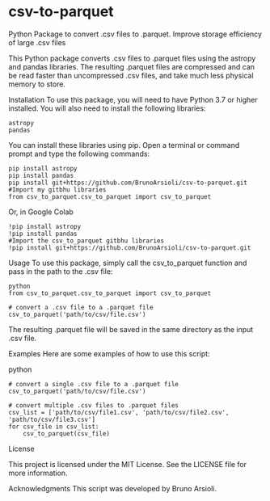 # csv-to-parquet

Python Package to convert .csv files to .parquet. Improve storage efficiency of large .csv files

This Python package converts .csv files to .parquet files using the astropy and pandas libraries. The resulting .parquet files are compressed and can be read faster than uncompressed .csv files, and take much less physical memory to store. 

Installation
To use this package, you will need to have Python 3.7 or higher installed. You will also need to install the following libraries:

```
astropy
pandas
```
You can install these libraries using pip. Open a terminal or command prompt and type the following commands:

```
pip install astropy
pip install pandas
pip install git+https://github.com/BrunoArsioli/csv-to-parquet.git
#Import my gitbhu libraries
from csv_to_parquet.csv_to_parquet import csv_to_parquet
```

Or, in Google Colab

```
!pip install astropy
!pip install pandas
#Import the csv_to_parquet gitbhu libraries
!pip install git+https://github.com/BrunoArsioli/csv-to-parquet.git
```

Usage
To use this package, simply call the csv_to_parquet function and pass in the path to the .csv file:

```
python
from csv_to_parquet.csv_to_parquet import csv_to_parquet

# convert a .csv file to a .parquet file
csv_to_parquet('path/to/csv/file.csv')
```

The resulting .parquet file will be saved in the same directory as the input .csv file.

Examples
Here are some examples of how to use this script:

python
```
# convert a single .csv file to a .parquet file
csv_to_parquet('path/to/csv/file.csv')

# convert multiple .csv files to .parquet files
csv_list = ['path/to/csv/file1.csv', 'path/to/csv/file2.csv', 'path/to/csv/file3.csv']
for csv_file in csv_list:
    csv_to_parquet(csv_file)
```

License

This project is licensed under the MIT License. See the LICENSE file for more information.

Acknowledgments
This script was developed by Bruno Arsioli.
